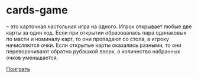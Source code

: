 # cards-game

 ​​– это карточная настольная игра на одного. Игрок открывает любые две 
карты за один ход. Если при открытии образовалась пара одинаковых по масти и 
номиналу карт, то они пропадают со стола, а игроку начисляются очки. Если открытые 
карты оказались разными, то они переворачивают обратно рубашкой вверх, а 
количество набранных очков уменьшается.

[Поиграть](https://alte0.github.io/cards-game/ "Карточная игра")